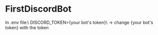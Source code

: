 # FirstDiscordBot

In .env file:\\
DISCORD_TOKEN={your bot's token}\\
-> change {your bot's token} with the token
